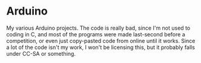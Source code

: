 # Arduino
My various Arduino projects. The code is really bad, since I'm not used to coding in C,
and most of the programs were made last-second before a competition,
or even just copy-pasted code from online until it works. Since a lot of the code isn't my work, I won't be licensing this, but it probably
falls under CC-SA or something.
